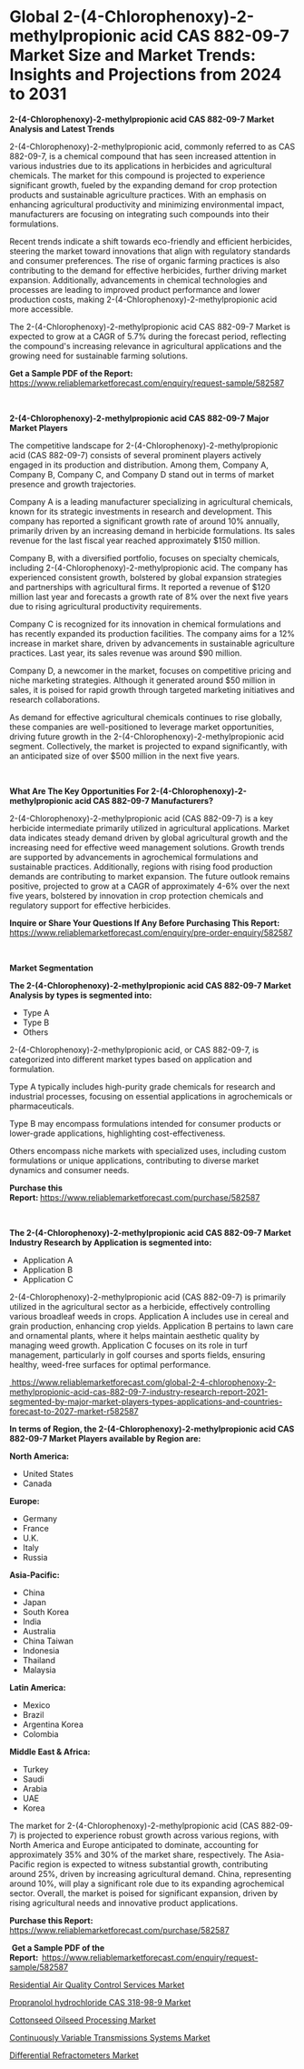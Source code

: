 <p><h1>Global 2-(4-Chlorophenoxy)-2-methylpropionic acid CAS 882-09-7 Market Size and Market Trends: Insights and Projections from 2024 to 2031</h1></p><p><strong>2-(4-Chlorophenoxy)-2-methylpropionic acid CAS 882-09-7 Market Analysis and Latest Trends</strong></p>
<p><p>2-(4-Chlorophenoxy)-2-methylpropionic acid, commonly referred to as CAS 882-09-7, is a chemical compound that has seen increased attention in various industries due to its applications in herbicides and agricultural chemicals. The market for this compound is projected to experience significant growth, fueled by the expanding demand for crop protection products and sustainable agriculture practices. With an emphasis on enhancing agricultural productivity and minimizing environmental impact, manufacturers are focusing on integrating such compounds into their formulations.</p><p>Recent trends indicate a shift towards eco-friendly and efficient herbicides, steering the market toward innovations that align with regulatory standards and consumer preferences. The rise of organic farming practices is also contributing to the demand for effective herbicides, further driving market expansion. Additionally, advancements in chemical technologies and processes are leading to improved product performance and lower production costs, making 2-(4-Chlorophenoxy)-2-methylpropionic acid more accessible.</p><p>The 2-(4-Chlorophenoxy)-2-methylpropionic acid CAS 882-09-7 Market is expected to grow at a CAGR of 5.7% during the forecast period, reflecting the compound's increasing relevance in agricultural applications and the growing need for sustainable farming solutions.</p></p>
<p><strong>Get a Sample PDF of the Report:&nbsp;</strong> <a href="https://www.reliablemarketforecast.com/enquiry/request-sample/582587?utm_campaign=1102&utm_medium=2&utm_source=Github&utm_content=ia&utm_term=09122024&utm_id=2-4-chlorophenoxy-2-methylpropionic-acid-cas-882-09-7">https://www.reliablemarketforecast.com/enquiry/request-sample/582587</a></p>
<p>&nbsp;</p>
<p><strong>2-(4-Chlorophenoxy)-2-methylpropionic acid CAS 882-09-7 Major Market Players</strong></p>
<p><p>The competitive landscape for 2-(4-Chlorophenoxy)-2-methylpropionic acid (CAS 882-09-7) consists of several prominent players actively engaged in its production and distribution. Among them, Company A, Company B, Company C, and Company D stand out in terms of market presence and growth trajectories.</p><p>Company A is a leading manufacturer specializing in agricultural chemicals, known for its strategic investments in research and development. This company has reported a significant growth rate of around 10% annually, primarily driven by an increasing demand in herbicide formulations. Its sales revenue for the last fiscal year reached approximately $150 million.</p><p>Company B, with a diversified portfolio, focuses on specialty chemicals, including 2-(4-Chlorophenoxy)-2-methylpropionic acid. The company has experienced consistent growth, bolstered by global expansion strategies and partnerships with agricultural firms. It reported a revenue of $120 million last year and forecasts a growth rate of 8% over the next five years due to rising agricultural productivity requirements.</p><p>Company C is recognized for its innovation in chemical formulations and has recently expanded its production facilities. The company aims for a 12% increase in market share, driven by advancements in sustainable agriculture practices. Last year, its sales revenue was around $90 million.</p><p>Company D, a newcomer in the market, focuses on competitive pricing and niche marketing strategies. Although it generated around $50 million in sales, it is poised for rapid growth through targeted marketing initiatives and research collaborations.</p><p>As demand for effective agricultural chemicals continues to rise globally, these companies are well-positioned to leverage market opportunities, driving future growth in the 2-(4-Chlorophenoxy)-2-methylpropionic acid segment. Collectively, the market is projected to expand significantly, with an anticipated size of over $500 million in the next five years.</p></p>
<p>&nbsp;</p>
<p><strong>What Are The Key Opportunities For 2-(4-Chlorophenoxy)-2-methylpropionic acid CAS 882-09-7 Manufacturers?</strong></p>
<p><p>2-(4-Chlorophenoxy)-2-methylpropionic acid (CAS 882-09-7) is a key herbicide intermediate primarily utilized in agricultural applications. Market data indicates steady demand driven by global agricultural growth and the increasing need for effective weed management solutions. Growth trends are supported by advancements in agrochemical formulations and sustainable practices. Additionally, regions with rising food production demands are contributing to market expansion. The future outlook remains positive, projected to grow at a CAGR of approximately 4-6% over the next five years, bolstered by innovation in crop protection chemicals and regulatory support for effective herbicides.</p></p>
<p><strong>Inquire or Share Your Questions If Any Before Purchasing This Report:</strong> <a href="https://www.reliablemarketforecast.com/enquiry/pre-order-enquiry/582587?utm_campaign=1102&utm_medium=2&utm_source=Github&utm_content=ia&utm_term=09122024&utm_id=2-4-chlorophenoxy-2-methylpropionic-acid-cas-882-09-7">https://www.reliablemarketforecast.com/enquiry/pre-order-enquiry/582587</a></p>
<p>&nbsp;</p>
<p><strong>Market Segmentation</strong></p>
<p><strong>The 2-(4-Chlorophenoxy)-2-methylpropionic acid CAS 882-09-7 Market Analysis by types is segmented into:</strong></p>
<p><ul><li>Type A</li><li>Type B</li><li>Others</li></ul></p>
<p><p>2-(4-Chlorophenoxy)-2-methylpropionic acid, or CAS 882-09-7, is categorized into different market types based on application and formulation. </p><p>Type A typically includes high-purity grade chemicals for research and industrial processes, focusing on essential applications in agrochemicals or pharmaceuticals. </p><p>Type B may encompass formulations intended for consumer products or lower-grade applications, highlighting cost-effectiveness. </p><p>Others encompass niche markets with specialized uses, including custom formulations or unique applications, contributing to diverse market dynamics and consumer needs.</p></p>
<p><strong>Purchase this Report:&nbsp;</strong><a href="https://www.reliablemarketforecast.com/purchase/582587?utm_campaign=1102&utm_medium=2&utm_source=Github&utm_content=ia&utm_term=09122024&utm_id=2-4-chlorophenoxy-2-methylpropionic-acid-cas-882-09-7">https://www.reliablemarketforecast.com/purchase/582587</a></p>
<p>&nbsp;</p>
<p><strong>The 2-(4-Chlorophenoxy)-2-methylpropionic acid CAS 882-09-7 Market Industry Research by Application is segmented into:</strong></p>
<p><ul><li>Application A</li><li>Application B</li><li>Application C</li></ul></p>
<p><p>2-(4-Chlorophenoxy)-2-methylpropionic acid (CAS 882-09-7) is primarily utilized in the agricultural sector as a herbicide, effectively controlling various broadleaf weeds in crops. Application A includes use in cereal and grain production, enhancing crop yields. Application B pertains to lawn care and ornamental plants, where it helps maintain aesthetic quality by managing weed growth. Application C focuses on its role in turf management, particularly in golf courses and sports fields, ensuring healthy, weed-free surfaces for optimal performance.</p></p>
<p><a href="https://www.reliablemarketforecast.com/global-2-4-chlorophenoxy-2-methylpropionic-acid-cas-882-09-7-industry-research-report-2021-segmented-by-major-market-players-types-applications-and-countries-forecast-to-2027-market-r582587?utm_campaign=1102&utm_medium=2&utm_source=Github&utm_content=ia&utm_term=09122024&utm_id=2-4-chlorophenoxy-2-methylpropionic-acid-cas-882-09-7">&nbsp;https://www.reliablemarketforecast.com/global-2-4-chlorophenoxy-2-methylpropionic-acid-cas-882-09-7-industry-research-report-2021-segmented-by-major-market-players-types-applications-and-countries-forecast-to-2027-market-r582587</a></p>
<p><strong>In terms of Region, the 2-(4-Chlorophenoxy)-2-methylpropionic acid CAS 882-09-7 Market Players available by Region are:</strong></p>
<p>
    <p> <strong> North America: </strong>
        <ul>
            <li>United States</li>
            <li>Canada</li>
        </ul>
        </p> 
    <p> <strong> Europe: </strong>
        <ul>
            <li>Germany</li>
            <li>France</li>
            <li>U.K.</li>
            <li>Italy</li>
            <li>Russia</li>
        </ul>
        </p> 
    <p> <strong> Asia-Pacific: </strong>
        <ul>
            <li>China</li>
            <li>Japan</li>
            <li>South Korea</li>
            <li>India</li>
            <li>Australia</li>
            <li>China Taiwan</li>
            <li>Indonesia</li>
            <li>Thailand</li>
            <li>Malaysia</li>
        </ul>
        </p> 
    <p> <strong> Latin America: </strong>
        <ul>
            <li>Mexico</li>
            <li>Brazil</li>
            <li>Argentina Korea</li>
            <li>Colombia</li>
        </ul>
        </p> 
    <p> <strong> Middle East & Africa: </strong>
        <ul>
            <li>Turkey</li>
            <li>Saudi</li>
            <li>Arabia</li>
            <li>UAE</li>
            <li>Korea</li>
        </ul>
    </p>
    </p>
<p><p>The market for 2-(4-Chlorophenoxy)-2-methylpropionic acid (CAS 882-09-7) is projected to experience robust growth across various regions, with North America and Europe anticipated to dominate, accounting for approximately 35% and 30% of the market share, respectively. The Asia-Pacific region is expected to witness substantial growth, contributing around 25%, driven by increasing agricultural demand. China, representing around 10%, will play a significant role due to its expanding agrochemical sector. Overall, the market is poised for significant expansion, driven by rising agricultural needs and innovative product applications.</p></p>
<p><strong>Purchase this Report: </strong><a href="https://www.reliablemarketforecast.com/purchase/582587?utm_campaign=1102&utm_medium=2&utm_source=Github&utm_content=ia&utm_term=09122024&utm_id=2-4-chlorophenoxy-2-methylpropionic-acid-cas-882-09-7">https://www.reliablemarketforecast.com/purchase/582587</a></p>
<p>&nbsp;<strong>Get a Sample PDF of the Report:&nbsp;&nbsp;</strong><a href="https://www.reliablemarketforecast.com/enquiry/request-sample/582587?utm_campaign=1102&utm_medium=2&utm_source=Github&utm_content=ia&utm_term=09122024&utm_id=2-4-chlorophenoxy-2-methylpropionic-acid-cas-882-09-7">https://www.reliablemarketforecast.com/enquiry/request-sample/582587</a></p>
<p><strong></strong></p>
<p><p><a href="https://www.linkedin.com/pulse/the-sympatico-insight-9odme?utm_campaign=1102&utm_medium=2&utm_source=Github&utm_content=ia&utm_term=09122024&utm_id=2-4-chlorophenoxy-2-methylpropionic-acid-cas-882-09-7">Residential Air Quality Control Services Market</a></p><p><a href="https://github.com/vimar16th/Market-Research-Report-List-7/blob/main/propranolol-hydrochloride-cas-318-98-9-market.md?utm_campaign=1102&utm_medium=2&utm_source=Github&utm_content=ia&utm_term=09122024&utm_id=2-4-chlorophenoxy-2-methylpropionic-acid-cas-882-09-7">Propranolol hydrochloride CAS 318-98-9 Market</a></p><p><a href="https://www.linkedin.com/pulse/the-sympatico-insight-9odme?utm_campaign=1102&utm_medium=2&utm_source=Github&utm_content=ia&utm_term=09122024&utm_id=2-4-chlorophenoxy-2-methylpropionic-acid-cas-882-09-7">Cottonseed Oilseed Processing Market</a></p><p><a href="https://www.linkedin.com/pulse/continuously-variable-transmissions-systems-market-analysis-opeke?utm_campaign=1102&utm_medium=2&utm_source=Github&utm_content=ia&utm_term=09122024&utm_id=2-4-chlorophenoxy-2-methylpropionic-acid-cas-882-09-7">Continuously Variable Transmissions Systems Market</a></p><p><a href="https://www.linkedin.com/pulse/differential-refractometers-market-assessment-predictive-metrics-wibcc?utm_campaign=1102&utm_medium=2&utm_source=Github&utm_content=ia&utm_term=09122024&utm_id=2-4-chlorophenoxy-2-methylpropionic-acid-cas-882-09-7">Differential Refractometers Market</a></p></p>